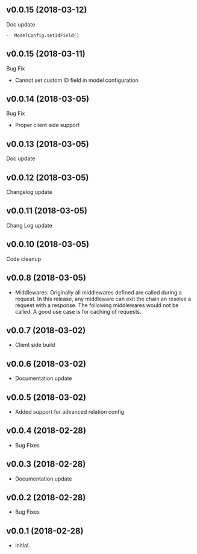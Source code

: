 ## v0.0.15 (2018-03-12)

Doc update

    -  ModelConfig.setIdField()

## v0.0.15 (2018-03-11)

Bug Fix

   - Cannot set custom ID field in model configuration

## v0.0.14 (2018-03-05)

Bug Fix

   - Proper client side support

## v0.0.13 (2018-03-05)

Doc update

## v0.0.12 (2018-03-05)

Changelog update

## v0.0.11 (2018-03-05)

Chang Log update

## v0.0.10 (2018-03-05)

Code cleanup

## v0.0.8 (2018-03-05)

- Middlewares: Originally all middlewares defined are called during a request. In this release, any middleware can exit the chain an resolve a request with a response. The following middlewares would not be called. A good use case is for caching of requests.


## v0.0.7 (2018-03-02)

- Client side build


## v0.0.6 (2018-03-02)

- Documentation update


## v0.0.5 (2018-03-02)

- Added support for advanced relation config


## v0.0.4 (2018-02-28)

- Bug Fixes


## v0.0.3 (2018-02-28)

- Documentation update


## v0.0.2 (2018-02-28)

- Bug Fixes


## v0.0.1 (2018-02-28)

- Initial


